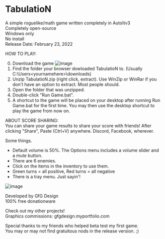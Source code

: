 # TabulatioN  
A simple roguelike/math game written completely in AutoItv3  
Completely open-source  
Windows only  
No install  
Release Date: February 23, 2022  
  
HOW TO PLAY:  
  
0. Download the game ![image](https://user-images.githubusercontent.com/84418728/155447490-f2f66bb5-2e61-4fbb-a13e-fafd365f012c.png)
1. Find the folder your browser dowloaded TabulatioN to. (Usually C:\Users\<yournamehere>\downloads)
2. Unzip TabulatioN.zip (right click, extract). Use WinZip or WinRar if you don't have an option to extract. Most people should.
3. Open the folder that was unzipped.
4. Double-click "Run Game.bat".
5. A shortcut to the game will be placed on your desktop after running Run Game.bat for the first time. You may then use the desktop shortcut to play the game from now on.

ABOUT SCORE SHARING:  
You can share your game results to share your score with friends! After clicking "Share", Paste (Ctrl+V) anywhere. Discord, Facebook, wherever.

Some things.  
- Default volume is 50%. The Options menu includes a volume slider and a mute button.  
- There are 6 enemies.  
- Click on the items in the inventory to use them.  
- Green turns = all positive, Red turns = all negative  
- There is a tray menu. Just sayin'!  

![image](https://user-images.githubusercontent.com/84418728/155447869-5698d66b-ee6c-4e1e-9f23-60c9175c446e.png)

Developed by GfG Design  
100% free donationware  
  
Check out my other projects!  
Graphics commissions: gfgdesign.myportfolio.com  
  
Special thanks to my friends who helped beta test my first game.  
You may or may not find gratuitous nods in the release version. ;)   
